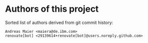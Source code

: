 # Authors of this project

Sorted list of authors derived from git commit history:
```
Andreas Maier <maiera@de.ibm.com>
renovate[bot] <29139614+renovate[bot]@users.noreply.github.com>
```
